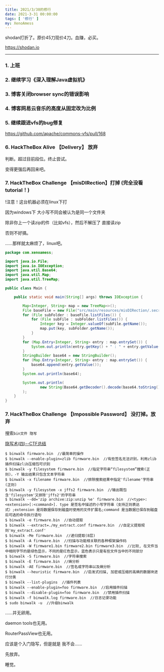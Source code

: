```yaml
---
title: 2021/3/30的修行
date: 2021-3-31 00:00:00
tags: [ '修行' ]
my: XenoAmess
---
```


shodan打折了。原价45刀现价4刀。血赚，必买。

https://shodan.io

---

### 1. 上班

### 2. 继续学习《深入理解Java虚拟机》

### 3. 博客关闭browser sync的错误影响

### 4. 博客网易云音乐的高度从固定改为比例

### 5. 继续跟进vfs的bug修复

https://github.com/apache/commons-vfs/pull/168

### 6. HackTheBox Alive 【Delivery】 放弃

判断。超过目前段位。终止尝试。

变得更强后再回来吧。

### 7. HackTheBox Challenge 【misDIRection】打掉 (完全没看tutorial！)

!注意！这台机器必须在linux下打

因为windows下 大小写不同会被认为是同一个文件夹

除非你上一个读zip的件（比如vfs），然后不解压了 直接读zip

否则不好搞。

……那样就太麻烦了，linux吧。

```java
package com.xenoamess;

import java.io.File;
import java.io.IOException;
import java.util.Base64;
import java.util.Map;
import java.util.TreeMap;

public class Main {

    public static void main(String[] args) throws IOException {

        Map<Integer, String> map = new TreeMap<>();
        File baseFile = new File("src/main/resources/misDIRection/.secret");
        for (File subFolder : baseFile.listFiles()) {
            for (File subFile : subFolder.listFiles()) {
                Integer key = Integer.valueOf(subFile.getName());
                map.put(key, subFolder.getName());
            }
        }
        for (Map.Entry<Integer, String> entry : map.entrySet()) {
            System.out.println(entry.getKey() + " : " + entry.getValue());
        }
        StringBuilder base64 = new StringBuilder();
        for (Map.Entry<Integer, String> entry : map.entrySet()) {
            base64.append(entry.getValue());
        }
        System.out.println(base64);

        System.out.println(
                new String(Base64.getDecoder().decode(base64.toString()))
        );
    }
}
```

### 7. HackTheBox Challenge 【Impossible Password】 没打掉。放弃

搜索`bin文件 隐写`

[隐写术(四)--CTF总结](https://www.killshadow.xyz/2019/06/06/%E9%9A%90%E5%86%99%E6%9C%AF(%E5%9B%9B)--CTF%E6%80%BB%E7%BB%93/)

```
$ binwalk firmware.bin  //最简单的操作
$ binwalk --enable-plugin=zlib firmware.bin  //有些签名无法识别，利用zlib插件扫描zlib压缩包可识别
$ binwalk -y filesystem firmware.bin  //指定字符串“filesystem”搜索(正则)，-Y 输出结果只包含文本字符串
$ binwalk -x filename firmware.bin  //排除搜索结果中指定'filename'字符串(正则)
$ binwalk -y filesystem -x jffs2 firmware.bin  //输出既包含'filesystem'又排除'jffs2'的字符串
$ binwalk --dd='zip archive:zip:unzip %e' firmware.bin  //<type>:<extension>[:<command>]. type 是签名中描述的小写字符串（支持正则表达式）;extension 是将数据保存到磁盘时使用的文件扩展名;command 是当数据已保存到磁盘后可选的命令执行语句
$ binwalk -e firmware.bin  //自动提取
$ binwalk --extract=./my_extract.conf firmware.bin  //自定义提取规则'my_extract.conf'
$ binwalk -Me firmware.bin  //递归提取(8层)
$ binwalk -A firmware.bin  //扫描与功能相关联的各种框架操作码
$ binwalk -W firmware1.bin firmware2.bin firmware3.bin  //比较, 在文件当中相同字节的是绿色显示，不同的是红色显示，蓝色表示只是有些文件当中的不同部分
$ binwalk -S firmware.bin  //字符串搜索
$ binwalk -E firmware.bin  //熵分析
$ binwalk -AE firmware.bin  //签名或字符串以及熵分析
$ binwalk --heuristic firmware.bin  //启发式扫描, 加密或压缩的高熵的数据块进行分类
$ binwalk --list-plugins  //插件列表
$ binwalk --enable-plugin=foo firmware.bin  //启用插件扫描
$ binwalk --disable-plugin=foo firmware.bin  //禁用插件扫描
$ binwalk -f binwalk.log firmware.bin  //日志记录功能
$ sudo binwalk -u  //升级binwalk
```

……并无卵用。

daemon tools也无用。

RouterPassView也无用。

应该是个入门隐写，但是就是 我不会……

先放弃。

睡觉。

